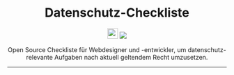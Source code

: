 <h1 align="center">Datenschutz-Checkliste</h1>

<p align="center">
  <img src="https://assets-cdn.github.com/favicon.ico" width=24 height=24/>
  <a href="https://github.com/mirkoschubert/datenschutz-checkliste/blob/master/LICENSE.md">
    <img src="https://img.shields.io/github/license/mirkoschubert/datenschutz-checkliste.svg" />
  </a>
</p>

<p align="center">Open Source Checkliste für Webdesigner und -entwickler, um datenschutz-relevante Aufgaben nach aktuell geltendem Recht umzusetzen.</p>

---

